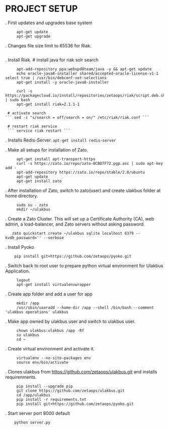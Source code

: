 PROJECT SETUP
=============

  . First updates and upgrades base system
``` 
     apt-get update
     apt-get upgrade
```     
  . Changes file size limit to 65536 for Riak.
```   ulimit -n 65536
```     
  . Install Riak. 
     # install java for riak solr search
```
     apt-add-repository ppa:webupd8team/java -y && apt-get update
     echo oracle-java8-installer shared/accepted-oracle-license-v1-1 select true | /usr/bin/debconf-set-selections
     apt-get install -y oracle-java8-installer
```
```     
     curl -s https://packagecloud.io/install/repositories/zetaops/riak/script.deb.sh | sudo bash
     apt-get install riak=2.1.1-1
```     
     # activate search
    ``` sed -i "s/search = off/search = on/" /etc/riak/riak.conf ```
     
     # restart riak service
     ``` service riak restart ```
     
          
  . Installs Redis-Server.
     ``` apt-get install redis-server ```
     
  . Make all setups for installation of Zato.
```
     apt-get install apt-transport-https
     curl -s https://zato.io/repo/zato-0CBD7F72.pgp.asc | sudo apt-key add -
     apt-add-repository https://zato.io/repo/stable/2.0/ubuntu
     apt-get update
     apt-get install zato
```     
   . After installation of Zato, switch to zato(user) and create ulakbus folder at home directory.

```
     sudo su - zato
     mkdir ~/ulakbus
```     
     
     
   . Create a Zato Cluster. This will set up a Certificate Authority (CA), web admin, a load-balancer, and Zato servers without asking password.

```
   zato quickstart create ~/ulakbus sqlite localhost 6379 --kvdb_password='' --verbose 

```
  . Install Pyoko


```
    pip install git+https://github.com/zetaops/pyoko.git  
```    

   . Switch back to root user to prepare python virtual environment for Ulakbus Application.

```
     logout
     apt-get install virtualenvwrapper
```     
 
   . Create app folder and add a user for app

```
     mkdir /app
     /usr/sbin/useradd --home-dir /app --shell /bin/bash --comment 'ulakbus operations' ulakbus
```

   . Make app owned by ulakbus user and switch to ulakbus user.

```
     chown ulakbus:ulakbus /app -Rf
     su ulakbus
     cd ~
``` 
  . Create virtual environment and activate it.

```  
     virtualenv --no-site-packages env
     source env/bin/activate
``` 

  . Clones ulakbus from https://github.com/zetaops/ulakbus.git and installs requirenments.

```  
     pip install --upgrade pip
     git clone https://github.com/zetaops/ulakbus.git
     cd /app/ulakbus
     pip install -r requirements.txt
     pip install git+https://github.com/zetaops/pyoko.git
``` 

 . Start server port 8000 default

```     python server.py  ```

